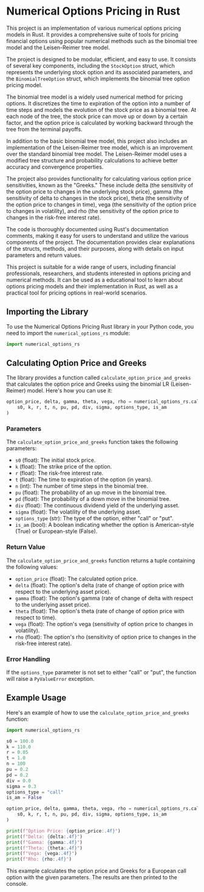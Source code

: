 # Numerical Options Pricing in Rust

This project is an implementation of various numerical options pricing models in Rust. It provides a comprehensive suite of tools for pricing financial options using popular numerical methods such as the binomial tree model and the Leisen-Reimer tree model.

The project is designed to be modular, efficient, and easy to use. It consists of several key components, including the `StockOption` struct, which represents the underlying stock option and its associated parameters, and the `BinomialTreeOption` struct, which implements the binomial tree option pricing model.

The binomial tree model is a widely used numerical method for pricing options. It discretizes the time to expiration of the option into a number of time steps and models the evolution of the stock price as a binomial tree. At each node of the tree, the stock price can move up or down by a certain factor, and the option price is calculated by working backward through the tree from the terminal payoffs.

In addition to the basic binomial tree model, this project also includes an implementation of the Leisen-Reimer tree model, which is an improvement over the standard binomial tree model. The Leisen-Reimer model uses a modified tree structure and probability calculations to achieve better accuracy and convergence properties.

The project also provides functionality for calculating various option price sensitivities, known as the "Greeks." These include delta (the sensitivity of the option price to changes in the underlying stock price), gamma (the sensitivity of delta to changes in the stock price), theta (the sensitivity of the option price to changes in time), vega (the sensitivity of the option price to changes in volatility), and rho (the sensitivity of the option price to changes in the risk-free interest rate).

The code is thoroughly documented using Rust's documentation comments, making it easy for users to understand and utilize the various components of the project. The documentation provides clear explanations of the structs, methods, and their purposes, along with details on input parameters and return values.

This project is suitable for a wide range of users, including financial professionals, researchers, and students interested in options pricing and numerical methods. It can be used as a educational tool to learn about options pricing models and their implementation in Rust, as well as a practical tool for pricing options in real-world scenarios.

## Importing the Library

To use the Numerical Options Pricing Rust library in your Python code, you need to import the `numerical_options_rs` module:

```python
import numerical_options_rs
```

## Calculating Option Price and Greeks

The library provides a function called `calculate_option_price_and_greeks` that calculates the option price and Greeks using the binomial LR (Leisen-Reimer) model. Here's how you can use it:

```python
option_price, delta, gamma, theta, vega, rho = numerical_options_rs.calculate_option_price_and_greeks(
    s0, k, r, t, n, pu, pd, div, sigma, options_type, is_am
)
```

### Parameters

The `calculate_option_price_and_greeks` function takes the following parameters:

- `s0` (float): The initial stock price.
- `k` (float): The strike price of the option.
- `r` (float): The risk-free interest rate.
- `t` (float): The time to expiration of the option (in years).
- `n` (int): The number of time steps in the binomial tree.
- `pu` (float): The probability of an up move in the binomial tree.
- `pd` (float): The probability of a down move in the binomial tree.
- `div` (float): The continuous dividend yield of the underlying asset.
- `sigma` (float): The volatility of the underlying asset.
- `options_type` (str): The type of the option, either "call" or "put".
- `is_am` (bool): A boolean indicating whether the option is American-style (True) or European-style (False).

### Return Value

The `calculate_option_price_and_greeks` function returns a tuple containing the following values:

- `option_price` (float): The calculated option price.
- `delta` (float): The option's delta (rate of change of option price with respect to the underlying asset price).
- `gamma` (float): The option's gamma (rate of change of delta with respect to the underlying asset price).
- `theta` (float): The option's theta (rate of change of option price with respect to time).
- `vega` (float): The option's vega (sensitivity of option price to changes in volatility).
- `rho` (float): The option's rho (sensitivity of option price to changes in the risk-free interest rate).

### Error Handling

If the `options_type` parameter is not set to either "call" or "put", the function will raise a `PyValueError` exception.

## Example Usage

Here's an example of how to use the `calculate_option_price_and_greeks` function:

```python
import numerical_options_rs

s0 = 100.0
k = 110.0
r = 0.05
t = 1.0
n = 100
pu = 0.2
pd = 0.2
div = 0.0
sigma = 0.3
options_type = "call"
is_am = False

option_price, delta, gamma, theta, vega, rho = numerical_options_rs.calculate_option_price_and_greeks(
    s0, k, r, t, n, pu, pd, div, sigma, options_type, is_am
)

print(f"Option Price: {option_price:.4f}")
print(f"Delta: {delta:.4f}")
print(f"Gamma: {gamma:.4f}")
print(f"Theta: {theta:.4f}")
print(f"Vega: {vega:.4f}")
print(f"Rho: {rho:.4f}")
```

This example calculates the option price and Greeks for a European call option with the given parameters. The results are then printed to the console.

